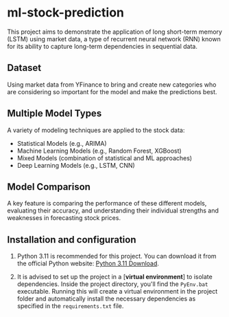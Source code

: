 # ml-stock-prediction
This project aims to demonstrate the application of long short-term memory (LSTM) using market data, a type of recurrent neural network (RNN) known for its ability to capture long-term dependencies in sequential data.


## Dataset
Using market data from YFinance to bring and create new categories who are considering so important for the model and make the predictions best.


## Multiple Model Types
A variety of modeling techniques are applied to the stock data:
- Statistical Models (e.g., ARIMA)
- Machine Learning Models (e.g., Random Forest, XGBoost)
- Mixed Models (combination of statistical and ML approaches)
- Deep Learning Models (e.g., LSTM, CNN)


## Model Comparison
A key feature is comparing the performance of these different models, evaluating their accuracy, and understanding their individual strengths and weaknesses in forecasting stock prices.


## Installation and configuration

1. Python 3.11 is recommended for this project. You can download it from the official Python website: [Python 3.11 Download](https://www.python.org/downloads/).

2. It is advised to set up the project in a [__virtual environment__] to isolate dependencies. Inside the project directory, you'll find the ```PyEnv.bat``` executable. Running this will create a virtual environment in the project folder and automatically install the necessary dependencies as specified in the ```requirements.txt``` file.
